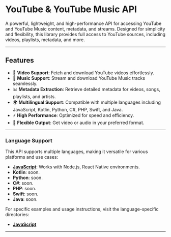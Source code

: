 # YouTube & YouTube Music API

A powerful, lightweight, and high-performance API for accessing YouTube and YouTube Music content, metadata, and streams. Designed for simplicity and flexibility, this library provides full access to YouTube sources, including videos, playlists, metadata, and more.

---

## Features

- 🎥 **Video Support**: Fetch and download YouTube videos effortlessly.
- 🎵 **Music Support**: Stream and download YouTube Music tracks seamlessly.
- 📊 **Metadata Extraction**: Retrieve detailed metadata for videos, songs, playlists, and artists.
- 🌍 **Multilingual Support**: Compatible with multiple languages including JavaScript, Kotlin, Python, C#, PHP, Swift, and Java.
- ⚡ **High Performance**: Optimized for speed and efficiency.
- 🔄 **Flexible Output**: Get video or audio in your preferred format.

---

### Language Support
This API supports multiple languages, making it versatile for various platforms and use cases:
- **[JavaScript](./js)**: Works with Node.js, React Native environments.
- **Kotlin**: soon.
- **Python**: soon.
- **C#**: soon.
- **PHP**: soon.
- **Swift**: soon.
- **Java**: soon.

For specific examples and usage instructions, visit the language-specific directories:
- **[JavaScript](./js)**

---

